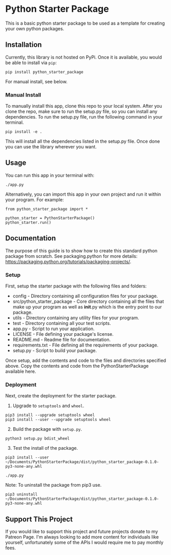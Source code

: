 # Python Starter Package
This is a basic python starter package to be used as a template for creating your own python packages.

## Installation
Currently, this library is not hosted on PyPi. Once it is available, you would be able to install via ```pip```:
```
pip install python_starter_package
```
For manual install, see below.

### Manual Install
To manually install this app, clone this repo to your local system. After you clone the repo, make sure to run the setup.py file, so you can install any dependencies. To run the setup.py file, run the following command in your terminal.

```
pip install -e .
```

This will install all the dependencies listed in the setup.py file. Once done you can use the library wherever you want.

## Usage
You can run this app in your terminal with:
```
./app.py
```

Alternatively, you can import this app in your own project and run it within your program. For example:
```
from python_starter_package import *

python_starter = PythonStarterPackage()
python_starter.run()
```

## Documentation
The purpose of this guide is to show how to create this standard python package from scratch. See packaging.python for more details: https://packaging.python.org/tutorials/packaging-projects/. 

### Setup
First, setup the starter package with the following files and folders:
* config - Directory containing all configuration files for your package.
* src/python_starter_package - Core directory containing all the files that make up your program as well as __init__.py which is the entry point to our package.
 * utils - Directory containing any utility files for your program.
* test - Directory containing all your test scripts.
* app.py - Script to run your application.
* LICENSE - File defining your package's license.
* README.md - Readme file for documentation.
* requirements.txt - File defining all the requirements of your package.
* setup.py - Script to build your package.

Once setup, add the contents and code to the files and directories specified above. Copy the contents and code from the PythonStarterPackage available here.

### Deployment
Next, create the deployment for the starter package.

1. Upgrade to ```setuptools``` and ```wheel```.
```
pip3 install --upgrade setuptools wheel
pip3 install --user --upgrade setuptools wheel
```
2. Build the package with ```setup.py```.
```
python3 setup.py bdist_wheel
```
3. Test the install of the package.
```
pip3 install --user ~/Documents/PythonStarterPackage/dist/python_starter_package-0.1.0-py3-none-any.whl

./app.py
```

Note: To uninstall the package from pip3 use.
```
pip3 uninstall ~/Documents/PythonStarterPackage/dist/python_starter_package-0.1.0-py3-none-any.whl
```

## Support This Project
If you would like to support this project and future projects donate to my Patreon Page. I'm always looking to add more content for individuals like yourself, unfortunately some of the APIs I would require me to pay monthly fees.
